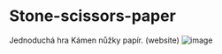 # Stone-scissors-paper
Jednoduchá hra Kámen nůžky papír. (website)
![image](https://user-images.githubusercontent.com/59512637/130023693-6934fd11-b920-474a-bf3d-a3f81e1d29db.png)


